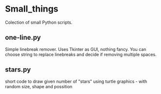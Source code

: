 # Small_things

Colection of small Python scripts.

## one-line.py
Simple linebreak remover. Uses Tkinter as GUI, nothing fancy. You can choose string to replace linebreaks and decide if removing multiple spaces.

## stars.py
short code to draw given number of "stars" using turtle graphics - with random size, shape and possition 
